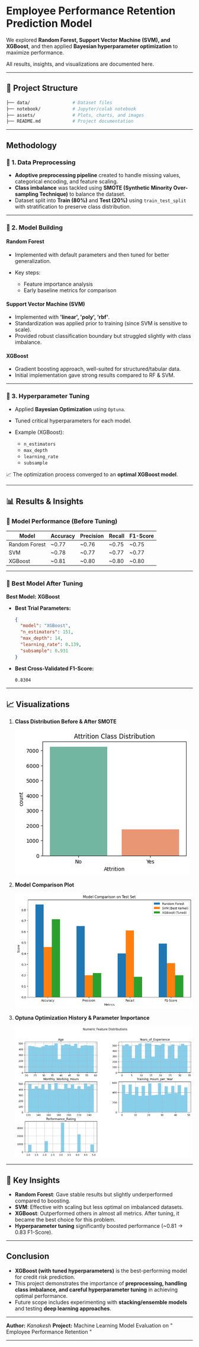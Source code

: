# Employee Performance Retention Prediction Model

 We explored **Random Forest, Support Vector Machine (SVM), and XGBoost**, and then applied **Bayesian hyperparameter optimization** to maximize performance.

All results, insights, and visualizations are documented here.

---

## 📂 Project Structure

```bash
├── data/                # Dataset files
├── notebook/            # Jupyter/colab notebook
├── assets/              # Plots, charts, and images
├── README.md            # Project documentation
```

---

##  Methodology

### 🔹 1. Data Preprocessing

* **Adoptive preprocessing pipeline** created to handle missing values, categorical encoding, and feature scaling.
* **Class imbalance** was tackled using **SMOTE (Synthetic Minority Over-sampling Technique)** to balance the dataset.
* Dataset split into **Train (80%)** and **Test (20%)** using `train_test_split` with stratification to preserve class distribution.

---

### 🔹 2. Model Building

####  Random Forest

* Implemented with default parameters and then tuned for better generalization.
* Key steps:

  * Feature importance analysis
  * Early baseline metrics for comparison

####  Support Vector Machine (SVM)

* Implemented with **'linear', 'poly', 'rbf'**.
* Standardization was applied prior to training (since SVM is sensitive to scale).
* Provided robust classification boundary but struggled slightly with class imbalance.

####  XGBoost

* Gradient boosting approach, well-suited for structured/tabular data.
* Initial implementation gave strong results compared to RF & SVM.

---

### 🔹 3. Hyperparameter Tuning

* Applied **Bayesian Optimization** using `Optuna`.
* Tuned critical hyperparameters for each model.
* Example (XGBoost):

  * `n_estimators`
  * `max_depth`
  * `learning_rate`
  * `subsample`

📈 The optimization process converged to an **optimal XGBoost model**.

---

## 📊 Results & Insights

### 🔹 Model Performance (Before Tuning)

| Model         | Accuracy | Precision | Recall | F1-Score |
| ------------- | -------- | --------- | ------ | -------- |
| Random Forest | ~0.77    | ~0.76     | ~0.75  | ~0.75    |
| SVM           | ~0.78    | ~0.77     | ~0.77  | ~0.77    |
| XGBoost       | ~0.81    | ~0.80     | ~0.80  | ~0.80    |

---

### 🔹 Best Model After Tuning

 **Best Model:** **XGBoost**

* **Best Trial Parameters:**

  ```json
  {
    "model": "XGBoost",
    "n_estimators": 151,
    "max_depth": 14,
    "learning_rate": 0.139,
    "subsample": 0.931
  }
  ```

* **Best Cross-Validated F1-Score:**

  ```
  0.8304
  ```

---

## 📈 Visualizations

1. **Class Distribution Before & After SMOTE**
   
   ![](assets/class_imbalance.png)

3. **Model Comparison Plot**
   
   ![](assets/model_comparision.png)

5. **Optuna Optimization History & Parameter Importance**
 
   ![](assets/numeric_feature_distribution.png)

---

## 📝 Key Insights

* **Random Forest**: Gave stable results but slightly underperformed compared to boosting.
* **SVM**: Effective with scaling but less optimal on imbalanced datasets.
* **XGBoost**: Outperformed others in almost all metrics. After tuning, it became the best choice for this problem.
* **Hyperparameter tuning** significantly boosted performance (~0.81 → 0.83 F1-Score).

---

##  Conclusion

* **XGBoost (with tuned hyperparameters)** is the best-performing model for credit risk prediction.
* This project demonstrates the importance of **preprocessing, handling class imbalance, and careful hyperparameter tuning** in achieving optimal performance.
* Future scope includes experimenting with **stacking/ensemble models** and testing **deep learning approaches**.

---

 **Author:** *Kanakesh*
 **Project:** Machine Learning Model Evaluation on " Employee Performance Retention "

---

